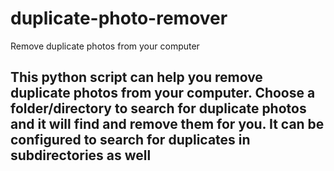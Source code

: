 # duplicate-photo-remover
Remove duplicate photos from your computer
##  This python script can help you remove duplicate photos from your computer. Choose a folder/directory to search for duplicate photos and it will find and remove them for you. It can be configured to search for duplicates in subdirectories as well

